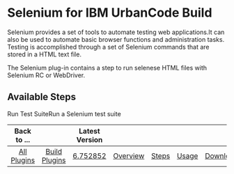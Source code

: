 
Selenium for IBM UrbanCode Build
================================

Selenium provides a set of tools to automate testing web applications.It can also be used to automate basic browser functions and administration tasks. Testing is accomplished through a set of Selenium commands that are stored in a HTML text file.

The Selenium plug-in contains a step to run selenese HTML files with Selenium RC or WebDriver.


Available Steps
---------------

Run Test SuiteRun a Selenium test suite



|Back to ...||Latest Version|||||
| :---: | :---: | :---: | :---: | :---: | :---: | :---: |
|[All Plugins](../../index.md)|[Build Plugins](../README.md)|[6.752852](https://raw.githubusercontent.com/UrbanCode/IBM-UCB-PLUGINS/main/files/Selenium/Selenium-6.752852.zip)|[Overview](overview.md)|[Steps](steps.md)|[Usage](usage.md)|[Downloads](downloads.md)|
